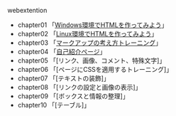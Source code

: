 webextention  

- chapter01
    「[Windows環境でHTMLを作ってみよう](chapter01/ch01-firsthtml-win.html)」
- chapter02
    「[Linux環境でHTMLを作ってみよう](chapter02/ch02-firsthtml-linux.html)」
- chapter03
    「[マークアップの考え方トレーニング](chapter03/ch03-markuptag1.html)」
- chapter04
    「[自己紹介ページ](chapter04/ch04-markuptag1.html)」
- chapter05
    「[リンク、画像、コメント、特殊文字]」
- chapter06
    「[ページにCSSを適用するトレーニング]」
- chapter07
    「[テキストの装飾]」
- chapter08
    「[リンクの設定と画像の表示]」
- chapter09
    「[ボックスと情報の整理]」
- chapter10
    「[テーブル]」
